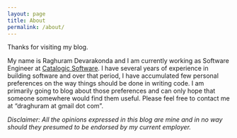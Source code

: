 ```yaml
---
layout: page
title: About
permalink: /about/
---
```


Thanks for visiting my blog.

My name is Raghuram Devarakonda and I am currently working as Software
Engineer at [Catalogic Software](https://catalogicsoftware.com/).
I have several years of experience in building software and
over that period, I have accumulated few personal preferences on the
way things should be done in writing code. I am primarily going to blog
about those preferences and can only hope that someone somewhere
would find them useful. Please feel free to contact me at “draghuram at
gmail dot com”. 

*Disclaimer: All the opinions expressed in this blog are mine and in no
way should they presumed to be endorsed by my current employer.*

